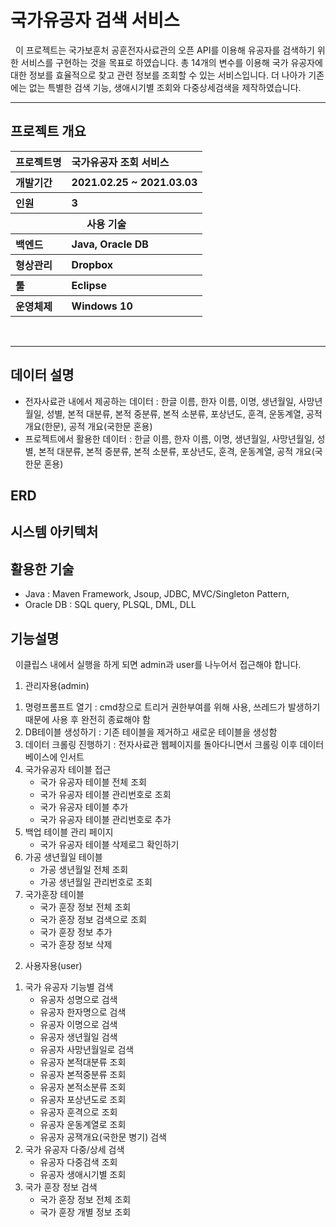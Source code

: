 # 국가유공자 검색 서비스

&nbsp; 이 프로젝트는 국가보훈처 공훈전자사료관의 오픈 API를 이용해 유공자를 검색하기 위한 서비스를 구현하는 것을 목표로 하였습니다. 총 14개의 변수를 이용해 국가 유공자에 대한 정보를 효율적으로 찾고 관련 정보를 조회할 수 있는 서비스입니다. 더 나아가 기존에는 없는 특별한 검색 기능, 생애시기별 조회와 다중상세검색을 제작하였습니다.

---

## 프로젝트 개요

<table class="tg">
    <tr align="left">
      <th>프로젝트명</th>
      <th>국가유공자 조회 서비스</th>
    </tr>
    <tr align="left">
      <th>개발기간</th>
      <th>2021.02.25 ~ 2021.03.03</th>
    </tr>
    <tr align="left">
      <th>인원</th>
      <th>3</th>
    </tr>
    <tr>
      <th colspan="2">사용 기술</th>
    </tr>
    <tr align="left">
      <th>백엔드</th>
      <th>Java, Oracle DB</th>
    </tr>
    <tr align="left">
      <th>형상관리</th>
      <th>Dropbox</th>
    </tr>
    <tr align="left">
      <th>툴</th>
      <th>Eclipse</th>
    </tr>
    <tr align="left">
      <th>운영체제</th>
      <th>Windows 10</th>
    </tr>
  </table>

<br>

---
## 데이터 설명
- 전자사료관 내에서 제공하는 데이터 : 한글 이름, 한자 이름, 이명, 생년월일, 사망년월일, 성별, 본적 대분류, 본적 중분류, 본적 소분류, 포상년도, 훈격, 운동계열, 공적 개요(한문), 공적 개요(국한문 혼용)
- 프로젝트에서 활용한 데이터 : 한글 이름, 한자 이름, 이명, 생년월일, 사망년월일, 성별, 본적 대분류, 본적 중분류, 본적 소분류, 포상년도, 훈격, 운동계열, 공적 개요(국한문 혼용)

## ERD

## 시스템 아키텍처


## 활용한 기술
- Java : Maven Framework, Jsoup, JDBC, MVC/Singleton Pattern, 
- Oracle DB : SQL query, PLSQL, DML, DLL

## 기능설명

&nbsp; 이클립스 내에서 실행을 하게 되면 admin과 user를 나누어서 접근해야 합니다.

1. 관리자용(admin)
 1) 명령프롬프트 열기 : cmd창으로 트리거 권한부여를 위해 사용, 쓰레드가 발생하기 때문에 사용 후 완전히 종료해야 함
 2) DB테이블 생성하기 : 기존 테이블을 제거하고 새로운 테이블을 생성함
 3) 데이터 크롤링 진행하기 : 전자사료관 웹페이지를 돌아다니면서 크롤링 이후 데이터베이스에 인서트
 4) 국가유공자 테이블 접근
    - 국가 유공자 테이블 전체 조회
    - 국가 유공자 테이블 관리번호로 조회
    - 국가 유공자 테이블 추가
    - 국가 유공자 테이블 관리번호로 추가
 5) 백업 테이블 관리 페이지
    - 국가 유공자 테이블 삭제로그 확인하기
 6) 가공 생년월일 테이블
    - 가공 생년월일 전체 조회
    - 가공 생년월일 관리번호로 조회
 7) 국가훈장 테이블
    - 국가 훈장 정보 전체 조회
    - 국가 훈장 정보 검색으로 조회
    - 국가 훈장 정보 추가
    - 국가 훈장 정보 삭제

2. 사용자용(user)
 1) 국가 유공자 기능별 검색
    - 유공자 성명으로 검색
    - 유공자 한자명으로 검색
    - 유공자 이명으로 검색
    - 유공자 생년월일 검색
    - 유공자 사망년월일로 검색
    - 유공자 본적대분류 조회
    - 유공자 본적중분류 조회
    - 유공자 본적소분류 조회
    - 유공자 포상년도로 조회
    - 유공자 훈격으로 조회
    - 유공자 운동계열로 조회
    - 유공자 공잭개요(국한문 병기) 검색
 2) 국가 유공자 다중/상세 검색
    - 유공자 다중검색 조회
    - 유공자 생애시기별 조회
 3) 국가 훈장 정보 검색
    - 국가 훈장 정보 전체 조회
    - 국가 훈장 개별 정보 조회
